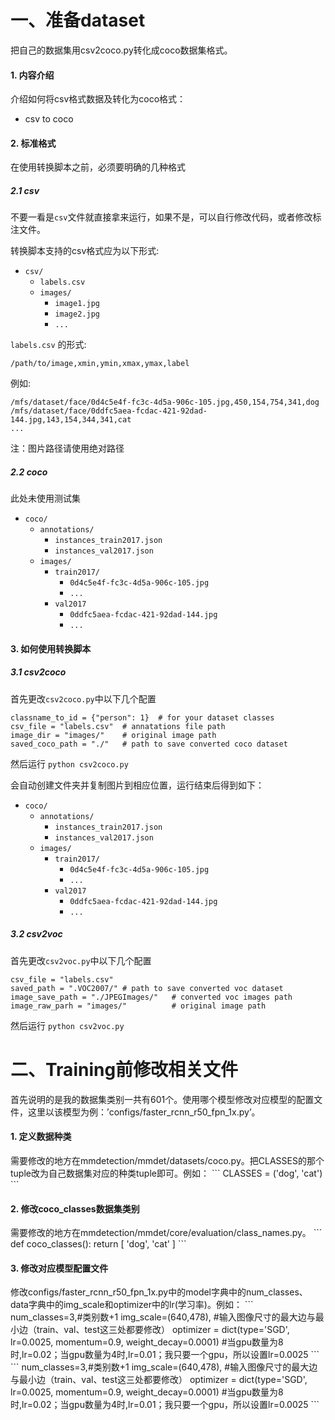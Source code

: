# 一、准备dataset
把自己的数据集用csv2coco.py转化成coco数据集格式。
<h4 id="1">1. 内容介绍</h4>

介绍如何将csv格式数据及转化为coco格式：

- csv to coco


<h4 id="2">2. 标准格式</h4>

在使用转换脚本之前，必须要明确的几种格式

<h5 id="2.1">2.1 csv</h5>

不要一看是`csv`文件就直接拿来运行，如果不是，可以自行修改代码，或者修改标注文件。

转换脚本支持的csv格式应为以下形式:

- `csv/`
    - `labels.csv`
    - `images/`
        - `image1.jpg`
        - `image2.jpg`
        - `...`

`labels.csv` 的形式: 

`/path/to/image,xmin,ymin,xmax,ymax,label`

例如:

```
/mfs/dataset/face/0d4c5e4f-fc3c-4d5a-906c-105.jpg,450,154,754,341,dog
/mfs/dataset/face/0ddfc5aea-fcdac-421-92dad-144.jpg,143,154,344,341,cat
...
```
注：图片路径请使用绝对路径


<h5 id="2.3">2.2 coco</h5>

此处未使用测试集

- `coco/`
    - `annotations/`
        - `instances_train2017.json`
        - `instances_val2017.json`
    - `images/`
        - `train2017/`
            - `0d4c5e4f-fc3c-4d5a-906c-105.jpg`
            - `...`
        - `val2017`
            - `0ddfc5aea-fcdac-421-92dad-144.jpg`
            - `...`



<h4 id="3">3. 如何使用转换脚本</h4>

<h5 id="3.1">3.1 csv2coco</h5>

首先更改`csv2coco.py`中以下几个配置

```
classname_to_id = {"person": 1}  # for your dataset classes
csv_file = "labels.csv"  # annatations file path
image_dir = "images/"    # original image path
saved_coco_path = "./"   # path to save converted coco dataset
```

然后运行 `python csv2coco.py`

会自动创建文件夹并复制图片到相应位置，运行结束后得到如下：

- `coco/`
    - `annotations/`
        - `instances_train2017.json`
        - `instances_val2017.json`
    - `images/`
        - `train2017/`
            - `0d4c5e4f-fc3c-4d5a-906c-105.jpg`
            - `...`
        - `val2017`
            - `0ddfc5aea-fcdac-421-92dad-144.jpg`
            - `...`

<h5 id="3.2">3.2 csv2voc</h5>

首先更改`csv2voc.py`中以下几个配置

```
csv_file = "labels.csv"
saved_path = ".VOC2007/" # path to save converted voc dataset     
image_save_path = "./JPEGImages/"   # converted voc images path
image_raw_parh = "images/"          # original image path
```

然后运行 `python csv2voc.py`

# 二、Training前修改相关文件
首先说明的是我的数据集类别一共有601个。使用哪个模型修改对应模型的配置文件，这里以该模型为例：’configs/faster_rcnn_r50_fpn_1x.py’。
<h4 id="1">1. 定义数据种类</h4>
需要修改的地方在mmdetection/mmdet/datasets/coco.py。把CLASSES的那个tuple改为自己数据集对应的种类tuple即可。例如：
```
CLASSES = ('dog', 'cat')
```
<h4 id="1">2. 修改coco_classes数据集类别</h4>
需要修改的地方在mmdetection/mmdet/core/evaluation/class_names.py。
```
def coco_classes():
    return [
        'dog', 'cat'
    ]
```
<h4 id="1">3. 修改对应模型配置文件</h4>
修改configs/faster_rcnn_r50_fpn_1x.py中的model字典中的num_classes、data字典中的img_scale和optimizer中的lr(学习率)。例如：
```
num_classes=3,#类别数+1
img_scale=(640,478), #输入图像尺寸的最大边与最小边（train、val、test这三处都要修改）
optimizer = dict(type='SGD', lr=0.0025, momentum=0.9, weight_decay=0.0001) #当gpu数量为8时,lr=0.02；当gpu数量为4时,lr=0.01；我只要一个gpu，所以设置lr=0.0025
```
```
num_classes=3,#类别数+1
img_scale=(640,478), #输入图像尺寸的最大边与最小边（train、val、test这三处都要修改）
optimizer = dict(type='SGD', lr=0.0025, momentum=0.9, weight_decay=0.0001) #当gpu数量为8时,lr=0.02；当gpu数量为4时,lr=0.01；我只要一个gpu，所以设置lr=0.0025
```
